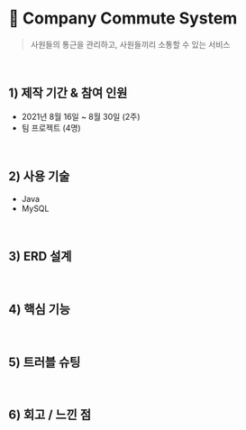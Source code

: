 # :pushpin: Company Commute System

> 사원들의 통근을 관리하고, 사원들끼리 소통할 수 있는 서비스

<br>

## 1) 제작 기간 & 참여 인원
+ 2021년 8월 16일 ~ 8월 30일 (2주)
+ 팀 프로젝트 (4명)

<br>

## 2) 사용 기술
+ Java
+ MySQL

<br>

## 3) ERD 설계

<br>

## 4) 핵심 기능

<br>

## 5) 트러블 슈팅

<br>

## 6) 회고 / 느낀 점

